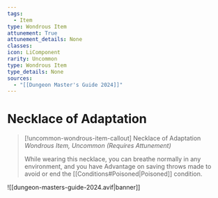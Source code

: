 ```yaml
---
tags:
  - Item
type: Wondrous Item
attunement: True
attunement_details: None
classes:
icon: LiComponent
rarity: Uncommon
type: Wondrous Item
type_details: None
sources: 
  - "[[Dungeon Master's Guide 2024]]"
---
```

# Necklace of Adaptation
>[!uncommon-wondrous-item-callout] Necklace of Adaptation
>_Wondrous Item, Uncommon (Requires Attunement)_
>
>While wearing this necklace, you can breathe normally in any environment, and you have Advantage on saving throws made to avoid or end the [[Conditions#Poisoned\|Poisoned]] condition.
>


![[dungeon-masters-guide-2024.avif|banner]]
